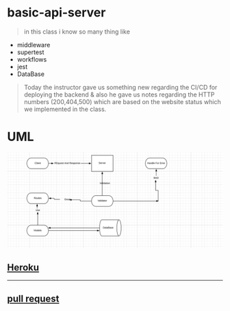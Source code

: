 # basic-api-server


> in this class i know so many thing like 

+ middleware
+ supertest
+ workflows
+ jest
+ DataBase

> Today the instructor gave us something new regarding the CI/CD for deploying the backend & also he gave us notes regarding the HTTP numbers (200,404,500) which are based on the website status which we implemented in the class.

 # UML
 
![UML](./Lab3.png)

## [ Heroku ](https://basic-api-server0.herokuapp.com/)

***

## [pull request](https://github.com/EmadIdris/basic-api-server/pull/2)

